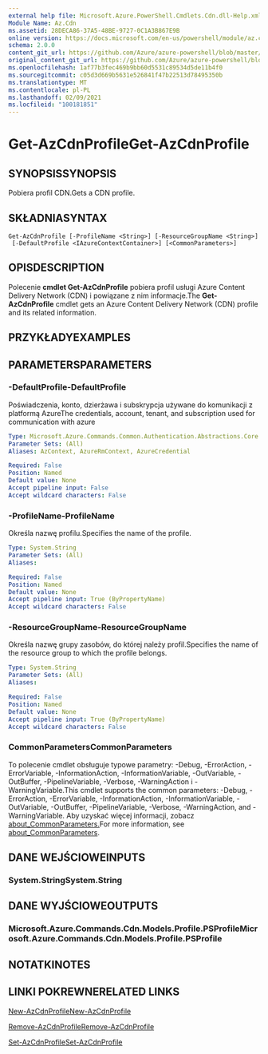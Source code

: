 ```yaml
---
external help file: Microsoft.Azure.PowerShell.Cmdlets.Cdn.dll-Help.xml
Module Name: Az.Cdn
ms.assetid: 28DECA86-37A5-48BE-9727-0C1A3B867E9B
online version: https://docs.microsoft.com/en-us/powershell/module/az.cdn/get-azcdnprofile
schema: 2.0.0
content_git_url: https://github.com/Azure/azure-powershell/blob/master/src/Cdn/Cdn/help/Get-AzCdnProfile.md
original_content_git_url: https://github.com/Azure/azure-powershell/blob/master/src/Cdn/Cdn/help/Get-AzCdnProfile.md
ms.openlocfilehash: 1af77b3fec469b9bb60d5531c89534d5de11b4f0
ms.sourcegitcommit: c05d3d669b5631e526841f47b22513d78495350b
ms.translationtype: MT
ms.contentlocale: pl-PL
ms.lasthandoff: 02/09/2021
ms.locfileid: "100181851"
---
```

# <span data-ttu-id="cbf45-101">Get-AzCdnProfile</span><span class="sxs-lookup"><span data-stu-id="cbf45-101">Get-AzCdnProfile</span></span>

## <span data-ttu-id="cbf45-102">SYNOPSIS</span><span class="sxs-lookup"><span data-stu-id="cbf45-102">SYNOPSIS</span></span>
<span data-ttu-id="cbf45-103">Pobiera profil CDN.</span><span class="sxs-lookup"><span data-stu-id="cbf45-103">Gets a CDN profile.</span></span>

## <span data-ttu-id="cbf45-104">SKŁADNIA</span><span class="sxs-lookup"><span data-stu-id="cbf45-104">SYNTAX</span></span>

```
Get-AzCdnProfile [-ProfileName <String>] [-ResourceGroupName <String>]
 [-DefaultProfile <IAzureContextContainer>] [<CommonParameters>]
```

## <span data-ttu-id="cbf45-105">OPIS</span><span class="sxs-lookup"><span data-stu-id="cbf45-105">DESCRIPTION</span></span>
<span data-ttu-id="cbf45-106">Polecenie **cmdlet Get-AzCdnProfile** pobiera profil usługi Azure Content Delivery Network (CDN) i powiązane z nim informacje.</span><span class="sxs-lookup"><span data-stu-id="cbf45-106">The **Get-AzCdnProfile** cmdlet gets an Azure Content Delivery Network (CDN) profile and its related information.</span></span>

## <span data-ttu-id="cbf45-107">PRZYKŁADY</span><span class="sxs-lookup"><span data-stu-id="cbf45-107">EXAMPLES</span></span>

## <span data-ttu-id="cbf45-108">PARAMETERS</span><span class="sxs-lookup"><span data-stu-id="cbf45-108">PARAMETERS</span></span>

### <span data-ttu-id="cbf45-109">-DefaultProfile</span><span class="sxs-lookup"><span data-stu-id="cbf45-109">-DefaultProfile</span></span>
<span data-ttu-id="cbf45-110">Poświadczenia, konto, dzierżawa i subskrypcja używane do komunikacji z platformą Azure</span><span class="sxs-lookup"><span data-stu-id="cbf45-110">The credentials, account, tenant, and subscription used for communication with azure</span></span>

```yaml
Type: Microsoft.Azure.Commands.Common.Authentication.Abstractions.Core.IAzureContextContainer
Parameter Sets: (All)
Aliases: AzContext, AzureRmContext, AzureCredential

Required: False
Position: Named
Default value: None
Accept pipeline input: False
Accept wildcard characters: False
```

### <span data-ttu-id="cbf45-111">-ProfileName</span><span class="sxs-lookup"><span data-stu-id="cbf45-111">-ProfileName</span></span>
<span data-ttu-id="cbf45-112">Określa nazwę profilu.</span><span class="sxs-lookup"><span data-stu-id="cbf45-112">Specifies the name of the profile.</span></span>

```yaml
Type: System.String
Parameter Sets: (All)
Aliases:

Required: False
Position: Named
Default value: None
Accept pipeline input: True (ByPropertyName)
Accept wildcard characters: False
```

### <span data-ttu-id="cbf45-113">-ResourceGroupName</span><span class="sxs-lookup"><span data-stu-id="cbf45-113">-ResourceGroupName</span></span>
<span data-ttu-id="cbf45-114">Określa nazwę grupy zasobów, do której należy profil.</span><span class="sxs-lookup"><span data-stu-id="cbf45-114">Specifies the name of the resource group to which the profile belongs.</span></span>

```yaml
Type: System.String
Parameter Sets: (All)
Aliases:

Required: False
Position: Named
Default value: None
Accept pipeline input: True (ByPropertyName)
Accept wildcard characters: False
```

### <span data-ttu-id="cbf45-115">CommonParameters</span><span class="sxs-lookup"><span data-stu-id="cbf45-115">CommonParameters</span></span>
<span data-ttu-id="cbf45-116">To polecenie cmdlet obsługuje typowe parametry: -Debug, -ErrorAction, -ErrorVariable, -InformationAction, -InformationVariable, -OutVariable, -OutBuffer, -PipelineVariable, -Verbose, -WarningAction i -WarningVariable.</span><span class="sxs-lookup"><span data-stu-id="cbf45-116">This cmdlet supports the common parameters: -Debug, -ErrorAction, -ErrorVariable, -InformationAction, -InformationVariable, -OutVariable, -OutBuffer, -PipelineVariable, -Verbose, -WarningAction, and -WarningVariable.</span></span> <span data-ttu-id="cbf45-117">Aby uzyskać więcej informacji, zobacz [about_CommonParameters.](http://go.microsoft.com/fwlink/?LinkID=113216)</span><span class="sxs-lookup"><span data-stu-id="cbf45-117">For more information, see [about_CommonParameters](http://go.microsoft.com/fwlink/?LinkID=113216).</span></span>

## <span data-ttu-id="cbf45-118">DANE WEJŚCIOWE</span><span class="sxs-lookup"><span data-stu-id="cbf45-118">INPUTS</span></span>

### <span data-ttu-id="cbf45-119">System.String</span><span class="sxs-lookup"><span data-stu-id="cbf45-119">System.String</span></span>

## <span data-ttu-id="cbf45-120">DANE WYJŚCIOWE</span><span class="sxs-lookup"><span data-stu-id="cbf45-120">OUTPUTS</span></span>

### <span data-ttu-id="cbf45-121">Microsoft.Azure.Commands.Cdn.Models.Profile.PSProfile</span><span class="sxs-lookup"><span data-stu-id="cbf45-121">Microsoft.Azure.Commands.Cdn.Models.Profile.PSProfile</span></span>

## <span data-ttu-id="cbf45-122">NOTATKI</span><span class="sxs-lookup"><span data-stu-id="cbf45-122">NOTES</span></span>

## <span data-ttu-id="cbf45-123">LINKI POKREWNE</span><span class="sxs-lookup"><span data-stu-id="cbf45-123">RELATED LINKS</span></span>

[<span data-ttu-id="cbf45-124">New-AzCdnProfile</span><span class="sxs-lookup"><span data-stu-id="cbf45-124">New-AzCdnProfile</span></span>](./New-AzCdnProfile.md)

[<span data-ttu-id="cbf45-125">Remove-AzCdnProfile</span><span class="sxs-lookup"><span data-stu-id="cbf45-125">Remove-AzCdnProfile</span></span>](./Remove-AzCdnProfile.md)

[<span data-ttu-id="cbf45-126">Set-AzCdnProfile</span><span class="sxs-lookup"><span data-stu-id="cbf45-126">Set-AzCdnProfile</span></span>](./Set-AzCdnProfile.md)


